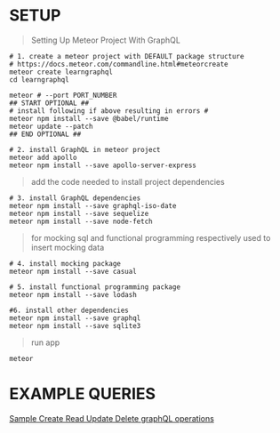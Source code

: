# SETUP

> Setting Up Meteor Project With GraphQL

    # 1. create a meteor project with DEFAULT package structure
    # https://docs.meteor.com/commandline.html#meteorcreate
    meteor create learngraphql   
    cd learngraphql
    
    meteor # --port PORT_NUMBER
    ## START OPTIONAL ##
    # install following if above resulting in errors # 
    meteor npm install --save @babel/runtime
    meteor update --patch
    ## END OPTIONAL ##
    
    # 2. install GraphQL in meteor project
    meteor add apollo
    meteor npm install --save apollo-server-express

> add the code needed to install project dependencies

    # 3. install GraphQL dependencies 
    meteor npm install --save graphql-iso-date
    meteor npm install --save sequelize
    meteor npm install --save node-fetch

> for mocking sql and functional programming respectively
> used to insert mocking data

    # 4. install mocking package
    meteor npm install --save casual 
    
    # 5. install functional programming package
    meteor npm install --save lodash 
    
    #6. install other dependencies
    meteor npm install --save graphql
    meteor npm install --save sqlite3

> run app
    
    meteor


# EXAMPLE QUERIES
[Sample Create Read Update Delete graphQL operations](imports/api/CRUD_examples.txt)